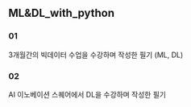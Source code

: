 ## ML&DL_with_python

### 01

3개월간의 빅데이터 수업을 수강하며 작성한 필기 (ML, DL)

### 02

AI 이노베이션 스퀘어에서 DL을 수강하며 작성한 필기
